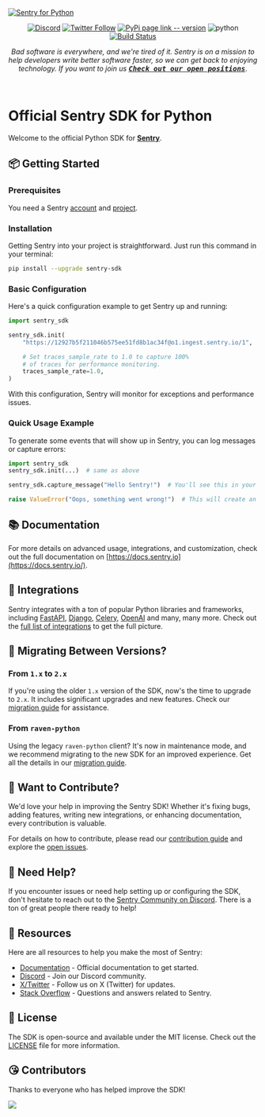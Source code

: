 <a href="https://sentry.io/?utm_source=github&utm_medium=logo" target="_blank">
  <img src="https://sentry-brand.storage.googleapis.com/github-banners/github-sdk-python.png" alt="Sentry for Python">
</a>

<div align="center">

[![Discord](https://img.shields.io/discord/621778831602221064?logo=discord&labelColor=%20%235462eb&logoColor=%20%23f5f5f5&color=%20%235462eb)](https://discord.gg/wdNEHETs87)
[![Twitter Follow](https://img.shields.io/twitter/follow/getsentry?label=@getsentry&style=social)](https://twitter.com/intent/follow?screen_name=getsentry)
[![PyPi page link -- version](https://img.shields.io/pypi/v/sentry-sdk.svg)](https://pypi.python.org/pypi/sentry-sdk)
<img src="https://img.shields.io/badge/python-3.7 | 3.8 | 3.9 | 3.10 | 3.11 | 3.12 | 3.13-blue.svg" alt="python">
[![Build Status](https://github.com/getsentry/sentry-python/actions/workflows/ci.yml/badge.svg)](https://github.com/getsentry/sentry-python/actions/workflows/ci.yml)

_Bad software is everywhere, and we're tired of it. Sentry is on a mission to help developers write better software faster, so we can get back to enjoying technology. If you want to join us
[<kbd>**Check out our open positions**</kbd>](https://sentry.io/careers/)_.

<br/>

</div>


# Official Sentry SDK for Python

Welcome to the official Python SDK for **[Sentry](http://sentry.io/)**.


## 📦 Getting Started

### Prerequisites

You need a Sentry [account](https://sentry.io/signup/) and [project](https://docs.sentry.io/product/projects/).

### Installation

Getting Sentry into your project is straightforward. Just run this command in your terminal:

```bash
pip install --upgrade sentry-sdk
```

### Basic Configuration

Here's a quick configuration example to get Sentry up and running:

```python
import sentry_sdk

sentry_sdk.init(
    "https://12927b5f211046b575ee51fd8b1ac34f@o1.ingest.sentry.io/1",  # Your DSN here

    # Set traces_sample_rate to 1.0 to capture 100%
    # of traces for performance monitoring.
    traces_sample_rate=1.0,
)
```

With this configuration, Sentry will monitor for exceptions and performance issues.

### Quick Usage Example

To generate some events that will show up in Sentry, you can log messages or capture errors:

```python
import sentry_sdk
sentry_sdk.init(...)  # same as above

sentry_sdk.capture_message("Hello Sentry!")  # You'll see this in your Sentry dashboard.

raise ValueError("Oops, something went wrong!")  # This will create an error event in Sentry.
```


## 📚 Documentation

For more details on advanced usage, integrations, and customization, check out the full documentation on [https://docs.sentry.io](https://docs.sentry.io/).


## 🧩 Integrations

Sentry integrates with a ton of popular Python libraries and frameworks, including [FastAPI](https://docs.sentry.io/platforms/python/integrations/fastapi/), [Django](https://docs.sentry.io/platforms/python/integrations/django/), [Celery](https://docs.sentry.io/platforms/python/integrations/celery/), [OpenAI](https://docs.sentry.io/platforms/python/integrations/openai/) and many, many more.  Check out the [full list of integrations](https://docs.sentry.io/platforms/python/integrations/) to get the full picture.


## 🚧 Migrating Between Versions?

### From `1.x` to `2.x`

If you're using the older `1.x` version of the SDK, now's the time to upgrade to `2.x`. It includes significant upgrades and new features. Check our [migration guide](https://docs.sentry.io/platforms/python/migration/1.x-to-2.x) for assistance.

### From `raven-python`

Using the legacy `raven-python` client? It's now in maintenance mode, and we recommend migrating to the new SDK for an improved experience. Get all the details in our [migration guide](https://docs.sentry.io/platforms/python/migration/raven-to-sentry-sdk/).


## 🙌 Want to Contribute?

We'd love your help in improving the Sentry SDK! Whether it's fixing bugs, adding features, writing new integrations, or enhancing documentation, every contribution is valuable.

For details on how to contribute, please read our [contribution guide](CONTRIBUTING.md) and explore the [open issues](https://github.com/getsentry/sentry-python/issues).


## 🛟 Need Help?

If you encounter issues or need help setting up or configuring the SDK, don't hesitate to reach out to the [Sentry Community on Discord](https://discord.com/invite/Ww9hbqr). There is a ton of great people there ready to help!


## 🔗 Resources

Here are all resources to help you make the most of Sentry:

- [Documentation](https://docs.sentry.io/platforms/python/) - Official documentation to get started.
- [Discord](https://img.shields.io/discord/621778831602221064) - Join our Discord community.
- [X/Twitter](https://twitter.com/intent/follow?screen_name=getsentry) -  Follow us on X (Twitter) for updates.
- [Stack Overflow](https://stackoverflow.com/questions/tagged/sentry) - Questions and answers related to Sentry.

<a name="license"></a>
## 📃 License

The SDK is open-source and available under the MIT license. Check out the [LICENSE](LICENSE) file for more information.


## 😘 Contributors

Thanks to everyone who has helped improve the SDK!

<a href="https://github.com/getsentry/sentry-python/graphs/contributors">
  <img src="https://contributors-img.web.app/image?repo=getsentry/sentry-python" />
</a>
